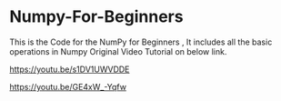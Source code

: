 # Numpy-For-Beginners
This is the Code for the NumPy for Beginners , It includes all the basic operations in Numpy
Original Video Tutorial on below link.

https://youtu.be/s1DV1UWVDDE

https://youtu.be/GE4xW_-Yqfw
